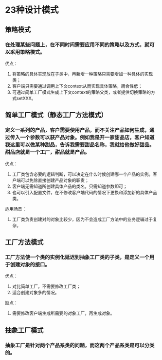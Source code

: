 # 23种设计模式

## 策略模式
### 在处理某些问题上，在不同时间需要应用不同的策略以及方式，就可以采用策略模式。
优点：
1. 将策略的具体实现放在子类中，再新增一种策略只需要增加一种具体的实现类；
2. 客户端只需要通过调用上下文context从而实现具体策略，耦合性低；
3. 可通过简单工厂模式生成上下文context的策略父类，或者提供切换策略的方式setXXX。

## 简单工厂模式（静态工厂方法模式）
### 定义一系列的产品，客户需要使用产品，而不关注产品如何生成，通过传入一个参数可以获产品对象。例如我是开一家甜品店，客户知道我这里可以做某种甜品，告诉我需要甜品名称，我就给他做好甜品。甜品店就是一个工厂，甜品就是产品。
优点：

1. 工厂类包含必要的逻辑判断，可以决定在什么时候创建哪一个产品的实例。客户端可以免除直接创建产品对象的职责；
2. 客户端无需知道所创建具体产品的类名，只需知道参数即可；
3. 也可以引入配置文件，在不修改客户端代码的情况下更换和添加新的具体产品类。

适用场景：

1. 工厂类负责创建对的对象比较少，因为不会造成工厂方法中的业务逻辑过于复杂。

## 工厂方法模式
### 工厂方法使一个类的实例化延迟到抽象工厂类的子类，是定义一个用于创建对象的接口。
优点：
1. 对比简单工厂，不需要修改工厂类；
2. 适合创建对象多的情况。

缺点：
1. 需要修改客户端生成所需要的对象工厂，再生成对象。

## 抽象工厂模式
### 抽象工厂是针对两个产品系类的问题，而这两个产品系类是可以分类的。
